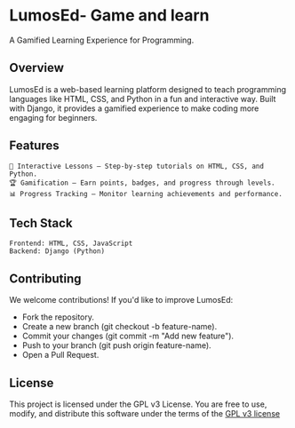 # **LumosEd- Game and learn**

A Gamified Learning Experience for Programming.

## Overview

LumosEd is a web-based learning platform designed to teach programming languages like HTML, CSS, and Python in a fun and interactive way. Built with Django, it provides a gamified experience to make coding more engaging for beginners.

## Features

    🎯 Interactive Lessons – Step-by-step tutorials on HTML, CSS, and Python.
    🏆 Gamification – Earn points, badges, and progress through levels.
    📊 Progress Tracking – Monitor learning achievements and performance.

## Tech Stack

    Frontend: HTML, CSS, JavaScript 
    Backend: Django (Python)

## Contributing

We welcome contributions! If you'd like to improve LumosEd:

   - Fork the repository.
   - Create a new branch (git checkout -b feature-name).
   - Commit your changes (git commit -m "Add new feature").
   - Push to your branch (git push origin feature-name).
   - Open a Pull Request.

## License    

This project is licensed under the GPL v3 License. You are free to use, modify, and distribute this software under the terms of the [GPL v3 license](./LICENSE)
